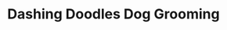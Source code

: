 ---
title: "Dashing Doodles Dog Grooming"
url: /eastbourne/dashing-doodles-dog-grooming/
shop: Tiersalon
---
